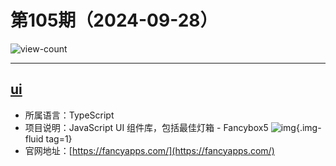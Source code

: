 # 第105期（2024-09-28）

![view-count](https://count.getloli.com/@xiaoxuan6-weekly-20240928)

---
## [ui](https://github.com/fancyapps/ui)
- 所属语言：TypeScript
- 项目说明：JavaScript UI 组件库，包括最佳灯箱 - Fancybox5
![img](https://ghfast.top/https://raw.githubusercontent.com/xiaoxuan6/weekly/main/docs/static/images/2024-09-28/1727522869.png){.img-fluid tag=1}
- 官网地址：[https://fancyapps.com/](https://fancyapps.com/)

